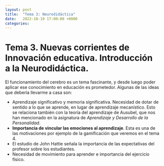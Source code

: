 ```yaml
---
layout: post
title:  "Tema 3: Neurodidáctica"
date:   2022-10-10 17:00:00 +0000
categories:
---
```

# Tema 3. Nuevas corrientes de Innovación educativa. Introducción a la Neurodidáctica.

El funcionamiento del cerebro es un tema fascinante, y desde luego poder aplicar ese conocimiento en educación es prometedor. Algunas de las ideas que debería llevarme a casa son:
- Aprendizaje significativo y memoria significativa. Necesidad de dotar de sentido a lo que se aprende, en lugar de aprendizaje mecanístico. Esto se relaciona también con la teoría del aprendizaje de Ausubel, que nos han mencionado en la asignatura de _Aprendizaje y Desarrollo de la Personalidad_.
- **Importancia de vincular las emociones al aprendizaje**. Esta es una de las motivaciones por ejemplo de la gamificación que veremos en el tema 4.
- El estudio de John Hattie señala la importancia de las expectativas del profesor sobre los estudiantes.
- Necesidad de movimiento para aprender e importancia del ejercicio físico.

<!--
Yo sólo había oído hablar de neuroeducación y derivados en este artículo de un blog del movimiento escéptico: <https://lavenganzadehipatia.wordpress.com/2015/12/04/neurotonterias/>

Es cierto que se abusa del prefijo __neuro-__, cuando muchos resultados tienen en realidad más relación con psicología o fisiopsicología.
-->
